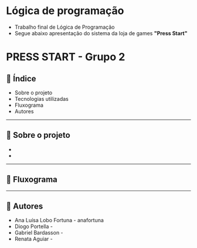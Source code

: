 # Lógica de programação

* Trabalho final de Lógica de Programação
* Segue abaixo apresentação do sistema da loja de games **"Press Start"**

# PRESS START - Grupo 2

## 📑 Índice

* Sobre o projeto
* Tecnologias utilizadas
* Fluxograma
* Autores

-------------------------------------------------------------------------

## 📁 Sobre o projeto

*
*
-------------------------------------------------------------------------

## 🔁 Fluxograma


-------------------------------------------------------------------------
## 🧝 Autores

* Ana Luísa Lobo Fortuna - anafortuna
* Diogo Portella -
* Gabriel Bardasson -
* Renata Aguiar - 

